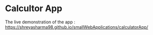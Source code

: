 # Calcultor App

The live demonstration of the app : https://shreyasharma98.github.io/smallWebApplications/calculatorApp/
